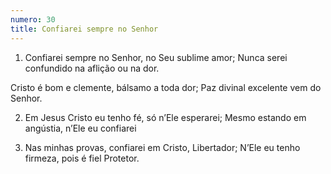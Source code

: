 ```yaml
---
numero: 30
title: Confiarei sempre no Senhor
---
```

1. Confiarei sempre no Senhor, no Seu sublime amor;
Nunca serei confundido na aflição ou na dor.

Cristo é bom e clemente, bálsamo a toda dor;
Paz divinal excelente vem do Senhor.

2. Em Jesus Cristo eu tenho fé, só n’Ele esperarei;
Mesmo estando em angústia, n’Ele eu confiarei

3. Nas minhas provas, confiarei em Cristo, Libertador;
N’Ele eu tenho firmeza, pois é fiel Protetor.
